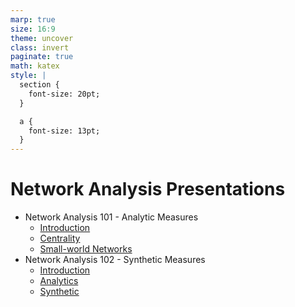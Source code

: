 ```yaml
---
marp: true
size: 16:9
theme: uncover
class: invert
paginate: true
math: katex
style: |
  section {
    font-size: 20pt;
  }

  a {
    font-size: 13pt;
  }
---
```


# Network Analysis Presentations

- Network Analysis 101 - Analytic Measures
  - [Introduction](na101.html)
  - [Centrality](na101.html#8)
  - [Small-world Networks](na101.html#)
- Network Analysis 102 - Synthetic Measures
  - [Introduction](na102.html)
  - [Analytics]()
  - [Synthetic]()
